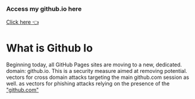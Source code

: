 ### Access my github.io here
<a href="https://hilmysakti.xyz">Click here 👈</a>
<h1>What is Github Io</h1>
<p>Beginning today, all GitHub Pages sites are moving to a new, dedicated. domain: github.io. This is a security measure aimed at removing potential. vectors for cross domain attacks targeting the main github.com session as well. as vectors for phishing attacks relying on the presence of the <a href="https://github.com">"github.com"</a>
